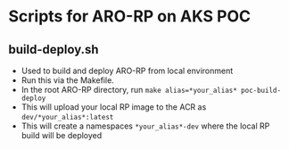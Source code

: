# Scripts for ARO-RP on AKS POC

## build-deploy.sh
- Used to build and deploy ARO-RP from local environment
- Run this via the Makefile. 
- In the root ARO-RP directory, run `make alias=*your_alias* poc-build-deploy`
- This will upload your local RP image to the ACR as `dev/*your_alias*:latest`
- This will create a namespaces `*your_alias*-dev` where the local RP build will be deployed